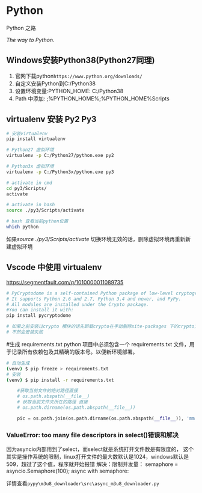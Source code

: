 # Python

Python 之路

_The way to Python._
## Windows安装Python38(Python27同理)
1. 官网下载python`https://www.python.org/downloads/`
2. 自定义安装Python到C:/Python38
3. 设置环境变量:PYTHON_HOME: C:/Python38
4. Path 中添加: ;%PYTHON_HOME%;%PYTHON_HOME%Scripts

## virtualenv 安装 Py2 Py3

```sh
# 安装virtualenv
pip install virtualenv

# Python27 虚拟环境
virtualenv -p C:/Python27/python.exe py2

# Python3x 虚拟环境
virtualenv -p C:/Python3x/python.exe py3

# activate in cmd
cd py3/Scripts/
activate

# activate in bash
source ./py3/Scripts/activate

# bash 查看当前python位置
which python
```

如果*source ./py3/Scripts/activate* 切换环境无效的话，删除虚拟环境再重新新建虚拟环境

## Vscode 中使用 virtualenv

https://segmentfault.com/q/1010000011089735

```sh
# PyCryptodome is a self-contained Python package of low-level cryptographic primitives.
# It supports Python 2.6 and 2.7, Python 3.4 and newer, and PyPy.
# All modules are installed under the Crypto package.
#You can install it with:
pip install pycryptodome

# 如果之前安装过crypto 模块的话先卸载crypto在手动删除site-packages 下的crypto文件 在安装pycryotodome
# 不然会安装失败
```

#生成 requirements.txt
python 项目中必须包含一个 requirements.txt 文件，用于记录所有依赖包及其精确的版本号。以便新环境部署。

```sh
# 自动生成
(venv) $ pip freeze > requirements.txt
# 安装
(venv) $ pip install -r requirements.txt
```

```python
    #获取当前文件的绝对路径直接
    # os.path.abspath(__file__)
    # 获取当前文件夹所在的路径 直接
    # os.path.dirname(os.path.abspath(__file__))

    pic = os.path.join(os.path.dirname(os.path.abspath(__file__)), 'mm.png')
```

### ValueError: too many file descriptors in select()错误和解决

因为asyncio内部用到了select，而select就是系统打开文件数是有限度的，
这个其实是操作系统的限制，linux打开文件的最大数默认是1024，windows默认是509，超过了这个值，程序就开始报错
解决：限制并发量： semaphore = asyncio.Semaphore(100); async with semaphore:

详情查看`pypy\m3u8_downloader\src\async_m3u8_downloader.py`
